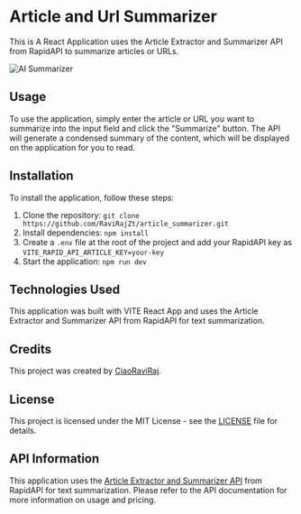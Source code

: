 
# Article and Url Summarizer

This is A React Application uses the Article Extractor and Summarizer API from RapidAPI to summarize articles or URLs.


![AI Summarizer](https://i.ibb.co/89Zqg2q/Screenshot-2023-04-26-at-13-16-47.png)

## Usage

To use the application, simply enter the article or URL you want to summarize into the input field and click the "Summarize" button. The API will generate a condensed summary of the content, which will be displayed on the application for you to read.

## Installation

To install the application, follow these steps:

1. Clone the repository: `git clone https://github.com/RaviRajZt/article_summarizer.git`
2. Install dependencies: `npm install`
3. Create a `.env` file at the root of the project and add your RapidAPI key as `VITE_RAPID_API_ARTICLE_KEY=your-key`
4. Start the application: `npm run dev`

## Technologies Used

This application was built with VITE React App and uses the Article Extractor and Summarizer API from RapidAPI for text summarization.

## Credits

This project was created by [CiaoRaviRaj](https://github.com/CiaoRaviRaj).

## License

This project is licensed under the MIT License - see the [LICENSE](LICENSE) file for details.

## API Information

This application uses the [Article Extractor and Summarizer API](https://rapidapi.com/restyler/api/article-extractor-and-summarizer?utm_source=youtube.com%2FJavaScriptMastery&utm_medium=referral&utm_campaign=DevRel) from RapidAPI for text summarization. Please refer to the API documentation for more information on usage and pricing.